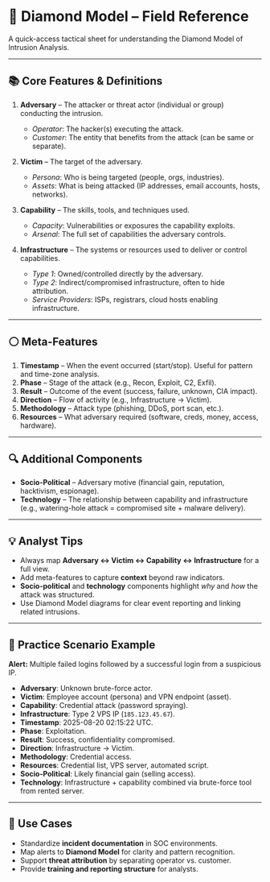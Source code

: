 # 🧠 Diamond Model – Field Reference

A quick-access tactical sheet for understanding the Diamond Model of Intrusion Analysis.

---

## 📚 Core Features & Definitions

1. **Adversary** – The attacker or threat actor (individual or group) conducting the intrusion.

   * *Operator*: The hacker(s) executing the attack.
   * *Customer*: The entity that benefits from the attack (can be same or separate).

2. **Victim** – The target of the adversary.

   * *Persona*: Who is being targeted (people, orgs, industries).
   * *Assets*: What is being attacked (IP addresses, email accounts, hosts, networks).

3. **Capability** – The skills, tools, and techniques used.

   * *Capacity*: Vulnerabilities or exposures the capability exploits.
   * *Arsenal*: The full set of capabilities the adversary controls.

4. **Infrastructure** – The systems or resources used to deliver or control capabilities.

   * *Type 1*: Owned/controlled directly by the adversary.
   * *Type 2*: Indirect/compromised infrastructure, often to hide attribution.
   * *Service Providers*: ISPs, registrars, cloud hosts enabling infrastructure.

---

## ⚪ Meta-Features

1. **Timestamp** – When the event occurred (start/stop). Useful for pattern and time-zone analysis.
2. **Phase** – Stage of the attack (e.g., Recon, Exploit, C2, Exfil).
3. **Result** – Outcome of the event (success, failure, unknown, CIA impact).
4. **Direction** – Flow of activity (e.g., Infrastructure → Victim).
5. **Methodology** – Attack type (phishing, DDoS, port scan, etc.).
6. **Resources** – What adversary required (software, creds, money, access, hardware).

---

## 🔍 Additional Components

* **Socio-Political** – Adversary motive (financial gain, reputation, hacktivism, espionage).
* **Technology** – The relationship between capability and infrastructure (e.g., watering-hole attack = compromised site + malware delivery).

---

## 💡 Analyst Tips

* Always map **Adversary ↔ Victim ↔ Capability ↔ Infrastructure** for a full view.
* Add meta-features to capture **context** beyond raw indicators.
* **Socio-political** and **technology** components highlight *why* and *how* the attack was structured.
* Use Diamond Model diagrams for clear event reporting and linking related intrusions.

---

## 🧪 Practice Scenario Example

**Alert:** Multiple failed logins followed by a successful login from a suspicious IP.

* **Adversary**: Unknown brute-force actor.
* **Victim**: Employee account (persona) and VPN endpoint (asset).
* **Capability**: Credential attack (password spraying).
* **Infrastructure**: Type 2 VPS IP (`185.123.45.67`).
* **Timestamp**: 2025-08-20 02:15:22 UTC.
* **Phase**: Exploitation.
* **Result**: Success, confidentiality compromised.
* **Direction**: Infrastructure → Victim.
* **Methodology**: Credential access.
* **Resources**: Credential list, VPS server, automated script.
* **Socio-Political**: Likely financial gain (selling access).
* **Technology**: Infrastructure + capability combined via brute-force tool from rented server.

---

## 🧭 Use Cases

* Standardize **incident documentation** in SOC environments.
* Map alerts to **Diamond Model** for clarity and pattern recognition.
* Support **threat attribution** by separating operator vs. customer.
* Provide **training and reporting structure** for analysts.
